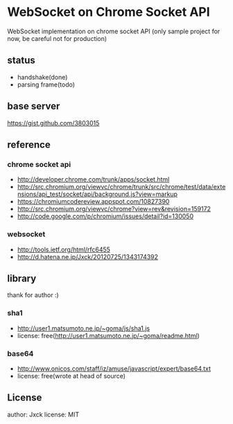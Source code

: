 # WebSocket on Chrome Socket API

WebSocket implementation on chrome socket API
(only sample project for now, be careful not for production)

## status

- handshake(done)
- parsing frame(todo)


## base server

https://gist.github.com/3803015

## reference

### chrome socket api

- http://developer.chrome.com/trunk/apps/socket.html
- http://src.chromium.org/viewvc/chrome/trunk/src/chrome/test/data/extensions/api_test/socket/api/background.js?view=markup
- https://chromiumcodereview.appspot.com/10827390
- http://src.chromium.org/viewvc/chrome?view=rev&revision=159172
- http://code.google.com/p/chromium/issues/detail?id=130050

### websocket

- http://tools.ietf.org/html/rfc6455
- http://d.hatena.ne.jp/Jxck/20120725/1343174392

## library

thank for author :)

### sha1

- http://user1.matsumoto.ne.jp/~goma/js/sha1.js
- license: free(http://user1.matsumoto.ne.jp/~goma/readme.html)

### base64

- http://www.onicos.com/staff/iz/amuse/javascript/expert/base64.txt
- license: free(wrote at head of source)


## License

author: Jxck
license: MIT

